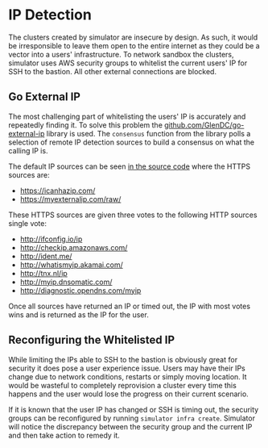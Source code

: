 # IP Detection

The clusters created by simulator are insecure by design. As such, it would be irresponsible to leave them open to the entire internet as they could be a vector into a users' infrastructure. To network sandbox the clusters, simulator uses AWS security groups to whitelist the current users' IP for SSH to the bastion. All other external connections are blocked.

## Go External IP

The most challenging part of whitelisting the users' IP is accurately and repeatedly finding it. To solve this problem the [github.com/GlenDC/go-external-ip](https://github.com/GlenDC/go-external-ip) library is used. The `consensus` function from the library polls a selection of remote IP detection sources to build a consensus on what the calling IP is.

The default IP sources can be seen [in the source code](https://github.com/GlenDC/go-external-ip/blob/139229dcdddd5ad18f5c4912fcb905a4079e2a36/consensus.go#L23) where the HTTPS sources are:

* https://icanhazip.com/
* https://myexternalip.com/raw/

These HTTPS sources are given three votes to the following HTTP sources single vote:

* http://ifconfig.io/ip
* http://checkip.amazonaws.com/
* http://ident.me/
* http://whatismyip.akamai.com/
* http://tnx.nl/ip
* http://myip.dnsomatic.com/
* http://diagnostic.opendns.com/myip

Once all sources have returned an IP or timed out, the IP with most votes wins and is returned as the IP for the user.

## Reconfiguring the Whitelisted IP

While limiting the IPs able to SSH to the bastion is obviously great for security it does pose a user experience issue. Users may have their IPs change due to network conditions, restarts or simply moving location. It would be wasteful to completely reprovision a cluster every time this happens and the user would lose the progress on their current scenario.

If it is known that the user IP has changed or SSH is timing out, the security groups can be reconfigured by running `simulator infra create`. Simulator will notice the discrepancy between the security group and the current IP and then take action to remedy it.